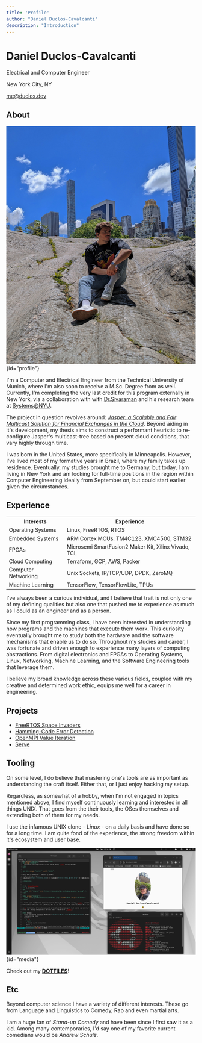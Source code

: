 ```yaml
---
title: 'Profile'
author: "Daniel Duclos-Cavalcanti"
description: "Introduction"
---
```


<div id="sub-header">
<h1>Daniel Duclos-Cavalcanti</h1>
<p>Electrical and Computer Engineer</p>
<p>New York City, NY</p>
<p><a href="mailto:me@duclos.dev">me@duclos.dev</a></p>
</div>

## About

![](/assets/images/profile.jpg){id="profile"}

I'm a Computer and Electrical Engineer from the Technical University of Munich, where I'm also soon to receive a M.Sc. Degree from as well. Currently, I'm completing the very last credit for this program externally in New York, via a collaboration with with [Dr.Sivaraman](https://anirudhsk.github.io/) and his research team at [Systems@NYU](https://news.cs.nyu.edu/).

The project in question revolves around: _[Jasper: a Scalable and Fair Multicast Solution for Financial Exchanges in the Cloud](https://arxiv.org/abs/2402.09527)_. Beyond aiding in it's development, my thesis aims to construct a performant heuristic to re-configure Jasper's multicast-tree based on present cloud conditions, that vary highly through time.

I was born in the United States, more specifically in Minneapolis. However, I've lived most of my formative years in Brazil, where my family takes up residence. Eventually, my studies brought me to Germany, but today, I am living in New York and am looking for full-time positions in the region within Computer Engineering ideally from September on, but could start earlier given the circumstances.

## Experience

<div id="experience_table">
<table>
    <tr>
        <th>Interests</th>
        <th>Experience</th>
    </tr>
    <tr>
        <td>Operating Systems</td>
        <td>Linux, FreeRTOS, RTOS</td>
    </tr>
    <tr>
    <td>Embedded Systems</td>
    <td>ARM Cortex MCUs: TM4C123, XMC4500, STM32 </td>
    </tr>
    <tr>
    <td>FPGAs</td>
    <td>Microsemi SmartFusion2 Maker Kit, Xilinx Vivado, TCL</td>
    </tr>
    <tr>
    <td>Cloud Computing</td>
    <td>
        Terraform, GCP, AWS, Packer
    </td>
    </tr>
    <tr>
    <td>Computer Networking</td>
    <td>
        Unix Sockets, IP/TCP/UDP, DPDK, ZeroMQ
    </td>
    </tr>
    <tr>
    <td>Machine Learning</td>
    <td>
        TensorFlow, TensorFlowLite, TPUs
    </td>
    </tr>
</table>
</div>

I've always been a curious individual, and I believe that trait is not only one of my defining qualities but also one that pushed me to experience as much as I could as an engineer and as a person. 

Since my first programming class, I have been interested in understanding how programs and the machines that execute them work. This curiosity eventually brought me to study both the hardware and the software mechanisms that enable us to do so. Throughout my studies and career, I was fortunate and driven enough to experience many layers of computing abstractions. From digital electronics and FPGAs to Operating Systems, Linux, Networking, Machine Learning, and the Software Engineering tools that leverage them.

I believe my broad knowledge across these various fields, coupled with my creative and determined work ethic, equips me well for a career in engineering.

## Projects

<div id="projects">

- [FreeRTOS Space Invaders](https://github.com/duclos-cavalcanti/FreeRTOS-SpaceInvaders)
- [Hamming-Code Error Detection](https://github.com/duclos-cavalcanti/microsemi-error-detection)
- [OpenMPI Value Iteration](https://github.com/duclos-cavalcanti/Open-MPI-ValueIteration)
- [Serve](https://github.com/duclos-cavalcanti/serve)

</div>

## Tooling

On some level, I do believe that mastering one's tools are as important as understanding 
the craft itself. Either that, or I just enjoy hacking my setup.

Regardless, as somewhat of a hobby, when I'm not engaged in topics mentioned above, I find myself continuously learning and interested in all things UNIX. That goes from the their tools, the OSes themselves and 
extending both of them for my needs. 

I use the infamous UNIX clone - _Linux_ - on a daily basis and have done so for a long time. I am quite fond of the experience, the strong freedom within it's ecosystem and user base.

![](/assets/images/screen.png){id="media"}

Check out my [__DOTFILES__](https://www.github.com/duclos-cavalcanti/dotfiles)!

## Etc

Beyond computer science I have a variety of different interests. These go from Language and Linguistics to Comedy, Rap and even martial arts.

I am a huge fan of *Stand-up Comedy* and have been since I first saw it as a kid. Among many contemporaries, I'd say one of my favorite current comedians would be *Andrew Schulz*.
